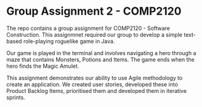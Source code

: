 # Group Assignment 2 - COMP2120

The repo contains a group assignment for COMP2120 - Software Construction. This assignmnet required our group to develop a simple text-based role-playing roguelike game in Java.

Our game is played in the terminal and involves navigating a hero through a maze that contains Monsters, Potions and Items. The game ends when the hero finds the Magic Amulet.

This assignment demonstrates our ability to use Agile methodology to create an application. We created user stories, developed these into Product Backlog Items, prioritised them and developed them in iterative sprints.

